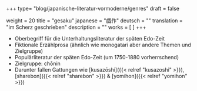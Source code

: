 +++
type= "blog/japanische-literatur-vormoderne/genres"
draft = false

weight = 20
title = "gesaku"
japanese = "戯作"
deutsch = ""
translation = "im Scherz geschrieben"
description = ""
works = [
]
+++

- Oberbegriff für die Unterhaltungsliteratur der späten Edo-Zeit
- Fiktionale Erzählprosa (ähnlich wie monogatari aber andere Themen und Zielgruppe)
- Populärliteratur der späten Edo-Zeit (um 1750-1880 vorherrschend)
- Zielgruppe: chōnin
- Darunter fallen Gattungen wie [kusazōshi]({{< relref "kusazoshi" >}}), [sharebon]({{< relref "sharebon" >}}) & [yomihon]({{< relref "yomihon" >}})
